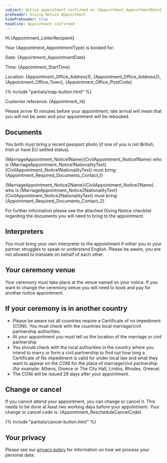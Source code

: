 ```yaml
---
subject: Notice appointment confirmed on {Appointment_AppointmentDate} at {Appointment_StartTime}
preheader: Giving Notice Appointment 
hidePreheader: true
headline: Appointment confirmed
---
```


Hi {Appointment_LetterRecipient}

Your {Appointment_AppointmentType} is booked for:

Date: {Appointment_AppointmentDate} 

Time: {Appointment_StartTime}

Location: {Appointment_Office_Address1}, {Appointment_Office_Address2}, {Appointment_Office_Town}, {Appointment_Office_PostCode}

{% include "partials/map-button.html" %}

Customer reference: {Appointment_Id}

Please arrive 10 minutes before your appointment; late arrival will mean that you will not be seen and your appointment will be rebooked.


## Documents
You both must bring a recent passport photo (if one of you is not British, Irish or have EU settled status).

{MarriageAppointment_Notice1Name}{CivilAppointment_Notice1Name} who is {MarriageAppointment_Notice1NationalityText}{CivilAppointment_Notice1NationalityText} must bring:
{Appointment_Required_Documents_Contact_1}

{MarriageAppointment_Notice2Name}{CivilAppointment_Notice2Name} who is {MarriageAppointment_Notice2NationalityText}{CivilAppointment_Notice2NationalityText} must bring:
{Appointment_Required_Documents_Contact_2}


For further information please see the attached Giving Notice checklist regarding the documents you will need to bring to the appointment.


## Interpreters
You must bring your own interpreter to the appointment if either you or your partner struggles to speak or understand English. Please be aware, you are not allowed to translate on behalf of each other.


## Your ceremony venue
Your ceremony must take place at the venue named on your notice. If you want to change the ceremony venue you will need to book and pay for another notice appointment.


## If your ceremony is in another country
  - Please be aware not all countries require a Certificate of no impediment (CONI). You must check with the countries local marriage/civil partnership authorities.
  - At your appointment you must tell us the location of the marriage or civil partnership
  - You should check with the local authorities in the country where you intend to marry or form a civil partnership to find out how long a Certificate of No impediment is valid for under local law and what they want to appear on the CONI for the place of marriage/civil partnership (for example: Athens, Greece or The City Hall, Lindos, Rhodes, Greece)
  - The CONI will be issued 29 days after your appointment.


## Change or cancel
If you cannot attend your appointment, you can change or cancel it. This needs to be done at least two working days before your appointment. Your change or cancel code is: {Appointment_RescheduleCancelCode}

{% include "partials/cancel-button.html" %}


## Your privacy
Please see our [privacy policy](https://www.leeds.gov.uk/registrarsprivacy) for information on how we process your personal data.
